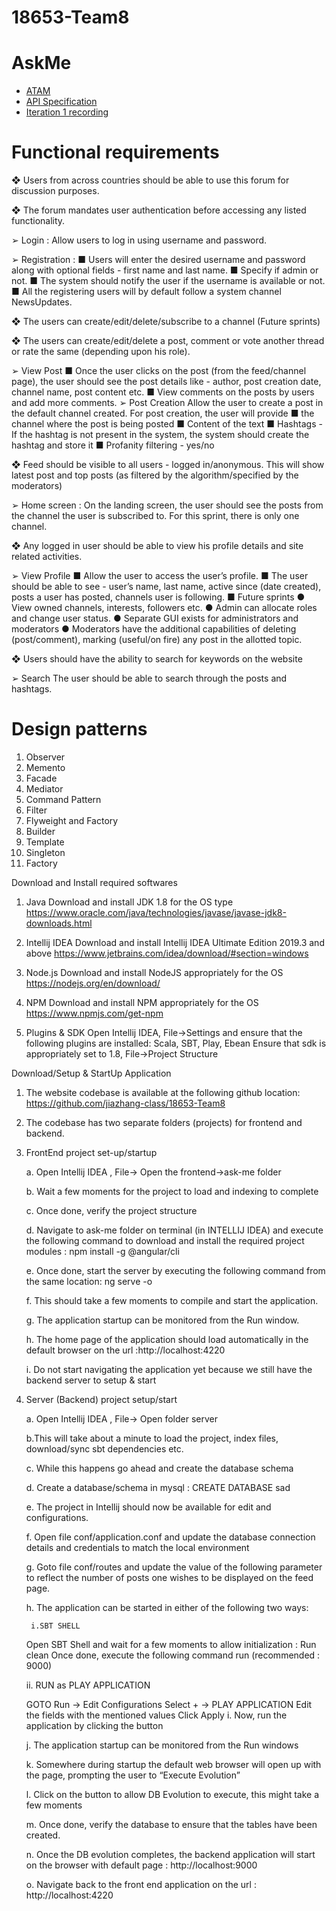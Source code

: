 # 18653-Team8
# AskMe
* [ATAM](https://drive.google.com/open?id=1DBdHQdeko5G_63ZAR2x4Ot52fxxOgNLxWEsyBYzU8Ng)
* [API Specification](https://drive.google.com/open?id=1pTtn7knjzpbAbVUFs--CvBJJm4JUCDqP)
* [Iteration 1 recording](https://drive.google.com/open?id=1SQxIeoqaEXmk3kdzDr2isTb-6oJv4YQk)
# Functional requirements

❖	Users from across countries should be able to use this forum for discussion purposes.

❖	The forum mandates user authentication before accessing any listed functionality.

  ➢	Login : 
      Allow users to log in using username and password.
      
  ➢	Registration : 
    ■	Users will enter the desired username and password along with optional fields - first name and last name. 
    ■	Specify if admin or not. 
    ■	The system should notify the user if the username is available or not. 
    ■	All the registering users will by default follow a system channel NewsUpdates.
    
❖	The users can create/edit/delete/subscribe to a channel (Future sprints)
  
❖	The users can create/edit/delete a post, comment or vote another thread or rate the same (depending upon his role).
  
  ➢	View Post
    ■	Once the user clicks on the post (from the feed/channel page), the user should see the post details like - author, post creation    date, channel name, post content etc.
    ■	View comments on the posts by users and add more comments.
  ➢	Post Creation
    Allow the user to create a post in the default channel created. 
    For post creation, the user will provide 
    ■	the channel where the post is being posted
    ■	Content of the text
    ■	Hashtags - If the hashtag is not present in the system, the system should create the hashtag and store it
    ■	Profanity filtering - yes/no
    
❖	Feed should be visible to all users - logged in/anonymous. This will show latest post and top posts (as filtered by the algorithm/specified by the moderators)

  ➢	Home screen : 
  On the landing screen, the user should see the posts from the channel the user is subscribed to. For this sprint, there is only one channel. 
  
❖	Any logged in user should be able to view his profile details and site related activities.

  ➢	View Profile
    ■	Allow the user to access the user’s profile. 
    ■	The user should be able to see - user’s name, last name, active since (date created), posts a user has posted, channels user is   following.
    ■	Future sprints 
      ●	View owned channels, interests, followers etc.
      ●	Admin can allocate roles and change user status.
      ●	Separate GUI exists for administrators and moderators
      ●	Moderators have the additional capabilities of deleting (post/comment), marking (useful/on fire) any post in the allotted topic. 

❖	Users should have the ability to search for keywords on the website

  ➢	Search
      The user should be able to search through the posts and hashtags.
      
# Design patterns
1.	Observer
2.	Memento
3.	Facade
4.	Mediator
5.	Command Pattern
6.	Filter
7.	Flyweight and Factory
8.	Builder
9.	Template
10.	Singleton
11.	Factory

Download and Install required softwares
1. Java
  Download and install JDK 1.8 for the OS type
  https://www.oracle.com/java/technologies/javase/javase-jdk8-downloads.html
  
2. Intellij IDEA
  Download and install Intellij IDEA Ultimate Edition 2019.3 and above
  https://www.jetbrains.com/idea/download/#section=windows
  
3. Node.js
  Download and install NodeJS appropriately for the OS
  https://nodejs.org/en/download/
  
4. NPM
  Download and install NPM appropriately for the OS
  https://www.npmjs.com/get-npm
  
5. Plugins & SDK 
  Open Intellij IDEA, File->Settings and ensure that the following plugins are installed:
  Scala, SBT, Play, Ebean
  Ensure that sdk is appropriately set to 1.8, File->Project Structure


Download/Setup & StartUp Application
1. The website codebase is available at the following github location:
  https://github.com/jiazhang-class/18653-Team8
  
2. The codebase has two separate folders (projects) for frontend and backend.

3. FrontEnd project set-up/startup

    a. Open Intellij IDEA , File-> Open the frontend->ask-me folder
    
    b. Wait a few moments for the project to load and indexing to complete
    
    c. Once done, verify the project structure
    
    d. Navigate to ask-me folder on terminal (in INTELLIJ IDEA) and execute the following command to download and install the required
    project modules : npm install -g @angular/cli
    
    e. Once done, start the server by executing the following command from the same location: ng serve -o
    
    f. This should take a few moments to compile and start the application. 
    
    g. The application startup can be monitored from the Run window.
    
    h. The home page of the application should load automatically in the default browser on the url :http://localhost:4220
    
    i. Do not start navigating the application yet because we still have the backend server to setup & start

4. Server (Backend) project setup/start

    a. Open Intellij IDEA , File-> Open folder server
    
    b.This will take about a minute to load the project, index files, download/sync sbt dependencies etc. 
    
    c. While this happens go ahead and create the database schema
    
    d. Create a database/schema in mysql : CREATE DATABASE sad
    
    e. The project in Intellij should now be available for edit and configurations.
    
    f. Open file conf/application.conf and update the database connection details and credentials to match the local environment
    
    g. Goto file conf/routes and update the value of the following parameter to reflect the number of posts one wishes to be displayed
    on the feed page.
    
    h. The application can be started in either of the following two ways:
    
       	i.SBT SHELL 
	
	Open SBT Shell and wait for a few moments to allow initialization : Run clean
	Once done, execute the following command
	run <desired-port> (recommended : 9000)
	
	ii. RUN as PLAY APPLICATION
	
	GOTO Run -> Edit Configurations
	Select + -> PLAY APPLICATION
	Edit the fields with the mentioned values
	Click Apply
    i. Now, run the application by clicking the button
    
    j. The application startup can be monitored from the Run windows 
    
    k. Somewhere during startup the default web browser will open up with the page, prompting the user to “Execute Evolution”
    
    l. Click on the button to allow DB Evolution to execute, this might take a few moments
    
    m. Once done, verify the database to ensure that the tables have been created.
    
    n. Once the DB evolution completes, the backend application will start on the browser with default page : http://localhost:9000
    
    o. Navigate back to the front end application on the url : http://localhost:4220
                     
